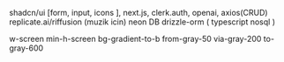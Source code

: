 shadcn/ui [form, input, icons ], next.js, clerk.auth, openai, axios(CRUD)
replicate.ai/riffusion (muzik icin)
neon DB
drizzle-orm ( typescript nosql )

w-screen min-h-screen bg-gradient-to-b from-gray-50 via-gray-200 to-gray-600